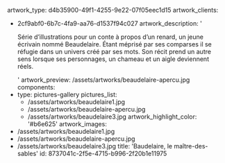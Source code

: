 artwork_type: d4b35900-49f1-4255-9e22-07f05eec1d15
artwork_clients:
  - 2cf9abf0-6b7c-4fa9-aa76-d1537f94c027
artwork_description: '<p>Série d’illustrations pour un conte à propos d’un renard, un jeune écrivain nommé Beaudelaire. Étant méprisé par ses comparses il se réfugie dans un univers créé par ses mots. Son récit prend un autre sens lorsque ses personnages, un chameau et un aigle deviennent réels.</p>'
artwork_preview: /assets/artworks/beaudelaire-apercu.jpg
components:
  -
    type: pictures-gallery
    pictures_list:
      - /assets/artworks/beaudelaire1.jpg
      - /assets/artworks/beaudelaire-apercu.jpg
      - /assets/artworks/beaudelaire3.jpg
artwork_highlight_color: '#b6e625'
artwork_images:
  - /assets/artworks/beaudelaire1.jpg
  - /assets/artworks/beaudelaire-apercu.jpg
  - /assets/artworks/beaudelaire3.jpg
title: 'Baudelaire, le maître-des-sables'
id: 8737041c-2f5e-4715-b996-2f20b1e11975
